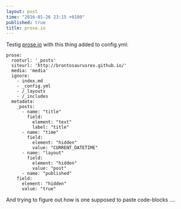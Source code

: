 ```yaml
---
layout: post
time: "2016-01-26 23:15 +0100"
published: true
title: prose.io
---
```


Testig [prose.io](http://prose.io) with this thing added to config.yml:

    prose:
      rooturl: '_posts'
      siteurl: 'http://brontosaurusrex.github.io/'
      media: 'media'
      ignore:
        - index.md
        - _config.yml
        - /_layouts
        - /_includes
      metadata:
        _posts:
          - name: "title"
            field:
              element: "text"
              label: "title"
          - name: "time"
            field:
              element: "hidden"
              value: "CURRENT_DATETIME"
          - name: "layout"
            field:
              element: "hidden"
              value: "post"
          - name: "published"
        field:
          element: "hidden"
          value: "true"

And trying to figure out how is one supposed to paste code-blocks ....      
